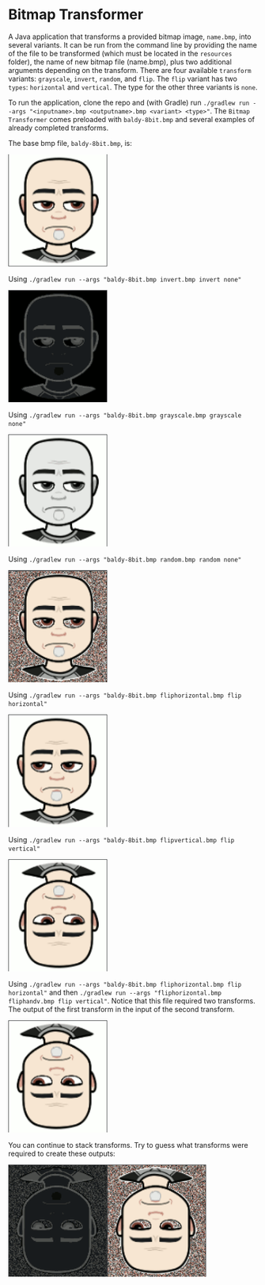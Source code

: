 # Bitmap Transformer

A Java application that transforms a provided bitmap image, `name.bmp`, into several variants. It can be run from the command line by providing the name of the file to be transformed (which must be located in the `resources` folder), the name of new bitmap file (name.bmp), plus two additional arguments depending on the transform. There are four available `transform` variants: `grayscale`, `invert`, `random`, and `flip`. The `flip` variant has two `types`: `horizontal` and `vertical`. The type for the other three variants is `none`.

To run the application, clone the repo and (with Gradle) run `./gradlew run --args "<inputname>.bmp <outputname>.bmp <variant> <type>"`. The `Bitmap Transformer` comes preloaded with `baldy-8bit.bmp` and several examples of already completed transforms.

The base bmp file, `baldy-8bit.bmp`, is: 

<img src="./app/src/main/resources/images/base.png" alt="baldy photo" width="200"/>

Using `./gradlew run --args "baldy-8bit.bmp invert.bmp invert none"`

<img src="./app/src/main/resources/images/invert.png" alt="baldy photo" width="200"/>

Using `./gradlew run --args "baldy-8bit.bmp grayscale.bmp grayscale none"`

<img src="./app/src/main/resources/images/grayscale.png" alt="baldy photo" width="200"/>

Using `./gradlew run --args "baldy-8bit.bmp random.bmp random none"`

<img src="./app/src/main/resources/images/random.png" alt="baldy photo" width="200"/>

Using `./gradlew run --args "baldy-8bit.bmp fliphorizontal.bmp flip horizontal"`

<img src="./app/src/main/resources/images/fliphorizontal.png" alt="baldy photo" width="200"/>

Using `./gradlew run --args "baldy-8bit.bmp flipvertical.bmp flip vertical"`

<img src="./app/src/main/resources/images/flipvertical.png" alt="baldy photo" width="200"/>

Using `./gradlew run --args "baldy-8bit.bmp fliphorizontal.bmp flip horizontal"` and then `./gradlew run --args "fliphorizontal.bmp fliphandv.bmp flip vertical"`. Notice that this file required two transforms. The output of the first transform in the input of the second transform.

<img src="./app/src/main/resources/images/fliphandv.png" alt="baldy photo" width="200"/>

You can continue to stack transforms. Try to guess what transforms were required to create these outputs:

<img src="./app/src/main/resources/images/fliphvinvertrandom.png" alt="baldy photo" width="200"/><img src="./app/src/main/resources/images/fliphvandrandom.png" alt="baldy photo" width="200"/>
